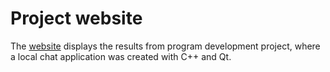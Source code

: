 # Project website
The [website](https://prajke.github.io/) displays the results from program development project, where a local chat application was created with C++ and Qt.


